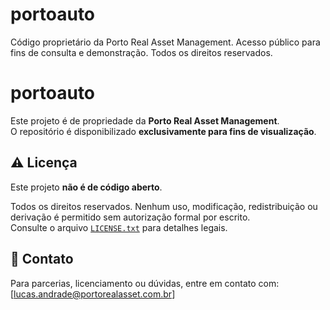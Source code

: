 # portoauto
Código proprietário da Porto Real Asset Management. Acesso público para fins de consulta e demonstração. Todos os direitos reservados.











# portoauto

Este projeto é de propriedade da **Porto Real Asset Management**.  
O repositório é disponibilizado **exclusivamente para fins de visualização**.

## ⚠️ Licença

Este projeto **não é de código aberto**.

Todos os direitos reservados. Nenhum uso, modificação, redistribuição ou derivação é permitido sem autorização formal por escrito.  
Consulte o arquivo [`LICENSE.txt`](./LICENSE.txt) para detalhes legais.

## 📩 Contato

Para parcerias, licenciamento ou dúvidas, entre em contato com: [lucas.andrade@portorealasset.com.br]
